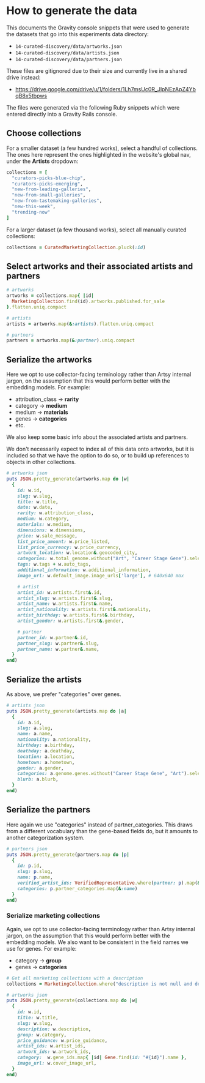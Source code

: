 # How to generate the data

This documents the Gravity console snippets that were used to generate the
datasets that go into this experiments data directory:

- `14-curated-discovery/data/artworks.json`
- `14-curated-discovery/data/artists.json`
- `14-curated-discovery/data/partners.json`

These files are gitignored due to their size and currently live in a shared
drive instead:

- https://drive.google.com/drive/u/1/folders/1Lh7msUc0R_JlpNEzApZ4YbqB8x5tbpws

The files were generated via the following Ruby snippets which were entered
directly into a Gravity Rails console.

## Choose collections

For a smaller dataset (a few hundred works), select a handful of collections.
The ones here represent the ones highlighted in the website's global nav, under
the **Artists** dropdown:

```ruby
collections = [
  "curators-picks-blue-chip",
  "curators-picks-emerging",
  "new-from-leading-galleries",
  "new-from-small-galleries",
  "new-from-tastemaking-galleries",
  "new-this-week",
  "trending-now"
]
```

For a larger dataset (a few thousand works), select all manually curated
collections:

```ruby
collections = CuratedMarketingCollection.pluck(:id)
```

## Select artworks and their associated artists and partners

```ruby
# artworks
artworks = collections.map{ |id|
  MarketingCollection.find(id).artworks.published.for_sale
}.flatten.uniq.compact

# artists
artists = artworks.map(&:artists).flatten.uniq.compact

# partners
partners = artworks.map(&:partner).uniq.compact
```

## Serialize the artworks

Here we opt to use collector-facing terminology rather than Artsy internal
jargon, on the assumption that this would perform better with the embedding
models. For example:

- attribution_class → **rarity**
- category → **medium**
- medium → **materials**
- genes → **categories**
- etc.

We also keep some basic info about the associated artists and partners.

We don't necessarily expect to index all of this data onto artworks, but it is
included so that we have the option to do so, or to build up references to
objects in other collections.

```ruby
# artworks json
puts JSON.pretty_generate(artworks.map do |w|
  {
    id: w.id,
    slug: w.slug,
    title: w.title,
    date: w.date,
    rarity: w.attribution_class,
    medium: w.category,
    materials: w.medium,
    dimensions: w.dimensions,
    price: w.sale_message,
    list_price_amount: w.price_listed,
    list_price_currency: w.price_currency,
    artwork_location: w.location&.geocoded_city,
    categories: w.total_genome.without("Art", "Career Stage Gene").select{ |k,v| k !~ /(galleries based|made in)/i && v == 100}.keys,
    tags: w.tags + w.auto_tags,
    additional_information: w.additional_information,
    image_url: w.default_image.image_urls['large'], # 640x640 max

    # artist
    artist_id: w.artists.first&.id,
    artist_slug: w.artists.first&.slug,
    artist_name: w.artists.first&.name,
    artist_nationality: w.artists.first&.nationality,
    artist_birthday: w.artists.first&.birthday,
    artist_gender: w.artists.first&.gender,

    # partner
    partner_id: w.partner&.id,
    partner_slug: w.partner&.slug,
    partner_name: w.partner&.name,
  }
end)
```

## Serialize the artists

As above, we prefer "categories" over genes.

```ruby
# artists json
puts JSON.pretty_generate(artists.map do |a|
  {
    id: a.id,
    slug: a.slug,
    name: a.name,
    nationality: a.nationality,
    birthday: a.birthday,
    deathday: a.deathday,
    location: a.location,
    hometown: a.hometown,
    gender: a.gender,
    categories: a.genome.genes.without("Career Stage Gene", "Art").select{ |k,v| v == 100}.keys,
    blurb: a.blurb,
  }
end)
```

## Serialize the partners

Here again we use "categories" instead of partner_categories. This draws from a
different vocabulary than the gene-based fields do, but it amounts to another
categorization system.

```ruby
# partners json
puts JSON.pretty_generate(partners.map do |p|
  {
    id: p.id,
    slug: p.slug,
    name: p.name,
    verified_artist_ids: VerifiedRepresentative.where(partner: p).map(&:artist).compact.map(&:id),
    categories: p.partner_categories.map(&:name)
  }
end)
```

### Serialize marketing collections

Again, we opt to use collector-facing terminology rather than Artsy internal
jargon, on the assumption that this would perform better with the embedding
models. We also want to be consistent in the field names we use for genes. For
example:

- category → **group**
- genes → **categories**

```ruby
# Get all marketing collections with a description
collections = MarketingCollection.where("description is not null and description <> ''")
```

```ruby
# artworks json
puts JSON.pretty_generate(collections.map do |w|
  {
    id: w.id,
    title: w.title,
    slug: w.slug,
    description: w.description,
    group: w.category,
    price_guidance: w.price_guidance,
    artist_ids: w.artist_ids,
    artwork_ids: w.artwork_ids,
    category:  w.gene_ids.map{ |id| Gene.find(id: "#{id}").name },
    image_url: w.cover_image_url,
  }
end)
```
